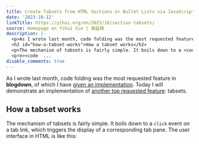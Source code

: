 ```yaml
---
title: Create Tabsets from HTML Sections or Bullet Lists via JavaScript and CSS
date: '2023-10-12'
linkTitle: https://yihui.org/en/2023/10/section-tabsets/
source: Homepage on Yihui Xie | 谢益辉
description: |-
  <p>As I wrote last month, code folding was the most requested feature in <strong>blogdown</strong>, of which I have <a href="/en/2023/09/code-folding/">given an implementation</a>. Today I will demonstrate an implementation of <a href="https://github.com/rstudio/blogdown/issues/69">another top requested feature</a>: tabsets.</p>
  <h2 id="how-a-tabset-works">How a tabset works</h2>
  <p>The mechanism of tabsets is fairly simple. It boils down to a <code>click</code> event on a tab link, which triggers the display of a corresponding tab pane. The user interface in HTML is like this:</p>
  <pre><code  ...
disable_comments: true
---
```

<p>As I wrote last month, code folding was the most requested feature in <strong>blogdown</strong>, of which I have <a href="/en/2023/09/code-folding/">given an implementation</a>. Today I will demonstrate an implementation of <a href="https://github.com/rstudio/blogdown/issues/69">another top requested feature</a>: tabsets.</p>
<h2 id="how-a-tabset-works">How a tabset works</h2>
<p>The mechanism of tabsets is fairly simple. It boils down to a <code>click</code> event on a tab link, which triggers the display of a corresponding tab pane. The user interface in HTML is like this:</p>
<pre><code  ...